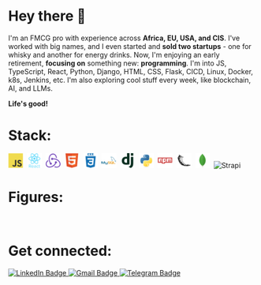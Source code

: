 # Hey there 👋  

I'm an FMCG pro with experience across **Africa, EU, USA, and CIS**. I've worked with big names, and I even started and **sold two startups** - one for whisky and another for energy drinks. Now, I'm enjoying an early retirement, **focusing on** something new: **programming**. I'm into JS, TypeScript, React, Python, Django, HTML, CSS, Flask, CICD, Linux, Docker, k8s, Jenkins, etc. I'm also exploring cool stuff every week, like blockchain, AI, and LLMs. 

**Life's good!**

# Stack:
<img src="https://github.com/devicons/devicon/blob/master/icons/javascript/javascript-original.svg" title="JavaScript" alt="JavaScript" width="30" height="30"/>&nbsp; <img src="https://github.com/devicons/devicon/blob/master/icons/react/react-original-wordmark.svg" title="React" alt="React" width="30" height="30"/>&nbsp; <img src="https://github.com/devicons/devicon/blob/master/icons/redux/redux-original.svg" title="Redux" alt="Redux " width="30" height="30"/>&nbsp; <img src="https://github.com/devicons/devicon/blob/master/icons/html5/html5-original.svg" title="HTML5" alt="HTML" width="30" height="30"/>&nbsp; <img src="https://github.com/devicons/devicon/blob/master/icons/css3/css3-plain-wordmark.svg"  title="CSS3" alt="CSS" width="30" height="30"/>&nbsp; <img src="https://github.com/devicons/devicon/blob/master/icons/mysql/mysql-original-wordmark.svg" title="MySQL"  alt="MySQL" width="30" height="30"/>&nbsp; <img src="https://github.com/devicons/devicon/blob/master/icons/django/django-plain.svg" title="Django"  alt="Django" width="30" height="30"/>&nbsp; <img src="https://github.com/devicons/devicon/blob/master/icons/python/python-original.svg" title="Python"  alt="Python" width="30" height="30"/>&nbsp; <img src="https://github.com/devicons/devicon/blob/master/icons/npm/npm-original-wordmark.svg" title="NPM"  alt="NPM" width="30" height="30"/>&nbsp; <img src="https://github.com/devicons/devicon/blob/master/icons/flask/flask-original.svg" title="Flask"  alt="Flask" width="30" height="30"/>&nbsp; <img src="https://github.com/devicons/devicon/blob/master/icons/mongodb/mongodb-original.svg" title="MongoDB"  alt="MongoDB" width="30" height="30"/>&nbsp;
<img src="https://strapi.io/assets/strapi-logo-light.svg" title="Strapi" alt="Strapi" width="100" height="100"/>&nbsp;



# Figures:
<img src="https://komarev.com/ghpvc/?username=whiskymerchant&style=flat-square&color=blue" alt=""/>

# Get connected:

<div id="badges">
  <a href="https://www.linkedin.com/in/antonplekhov/">
    <img src="https://img.shields.io/badge/LinkedIn-blue?style=plastic&logo=linkedin&logoColor=white" alt="LinkedIn Badge"/>
  </a>
  <a href="mailto: anton.plekhov@gmail.com">
    <img src="https://img.shields.io/badge/anton.plekhov@gmail.com-blue?style=plastic&logo=gmail&logoColor=red" alt="Gmail Badge"/>
  </a>
  <a href="https://t.me/whiskymerchant">
    <img src="https://img.shields.io/badge/%40whiskymerchant-blue?style=plastic&logo=Telegram&logoColor=white" alt="Telegram Badge"/>
  </a>
</div>



